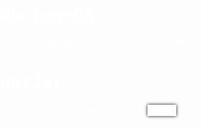 <body style="margin: 0; padding: 0; overflow: hidden;">

<div id="mono" style="background: url('https://frutigeraeroarchive.org/images/wallpapers/windows_vista/windows_vista_37.jpg'); font-family: monospace; height: 100vh; margin: 0; padding: 0; width: 100%; color: white;">

# NuclearOS
This is the operating system in HTML.

# HatJar
The link to our website, is <a href="https://hatjar.wordpress.com/" style="display:inline-block; padding: 0.1px 5px; background: transparent; color:#fff; border-radius:0px; text-decoration:none; -webkit-box-shadow: 0 0 10px  #000; box-shadow: 0 0 5px  #000; backdrop-filter: blur(8px); border:1px solid rgba(255, 255, 255, 0.5)">here</a>!

</div>

</body>

